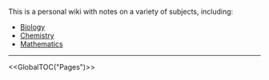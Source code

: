 This is a personal wiki with notes on a variety of subjects, including:

- [Biology](./Biology/)
- [Chemistry](./Chemistry/)
- [Mathematics](./Mathematics/)

---

<<GlobalTOC("Pages")>>
